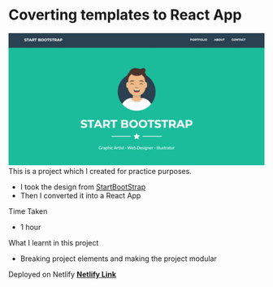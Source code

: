 # Coverting templates to React App
![thumbnail](./thumbnail.png)
This is a project which I created for practice purposes.
- I took the design from [StartBootStrap](https://startbootstrap.com/theme/freelancer)
- Then I converted it into a React App


Time Taken
- 1 hour

What I learnt in this project
- Breaking project elements and making the project modular

Deployed on Netlify
[**Netlify Link**](#)